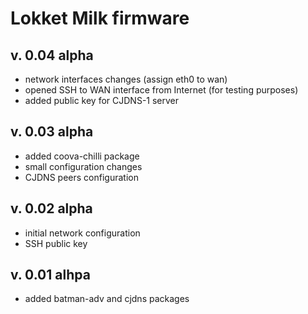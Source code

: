 # Lokket Milk firmware

v. 0.04 alpha
---
- network interfaces changes (assign eth0 to wan)
- opened SSH to WAN interface from Internet (for testing purposes)
- added public key for CJDNS-1 server

v. 0.03 alpha
---
- added coova-chilli package
- small configuration changes
- CJDNS peers configuration

v. 0.02 alpha
---
- initial network configuration
- SSH public key

v. 0.01 alhpa
---
- added batman-adv and cjdns packages